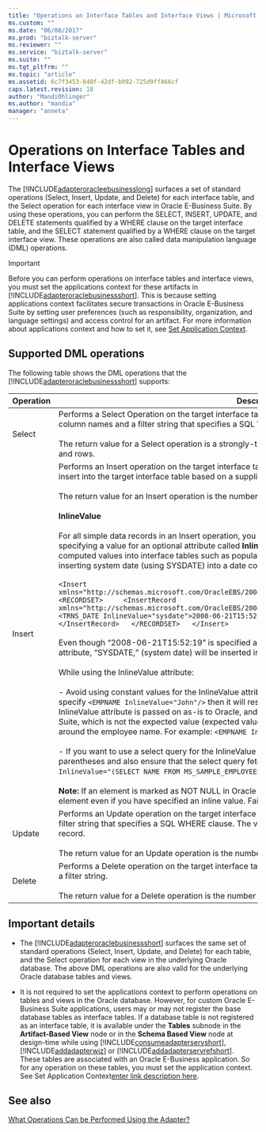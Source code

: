 ```yaml
---
title: "Operations on Interface Tables and Interface Views | Microsoft Docs"
ms.custom: ""
ms.date: "06/08/2017"
ms.prod: "biztalk-server"
ms.reviewer: ""
ms.service: "biztalk-server"
ms.suite: ""
ms.tgt_pltfrm: ""
ms.topic: "article"
ms.assetid: 6c7f3453-848f-42df-b092-725d9ff466cf
caps.latest.revision: 18
author: "MandiOhlinger"
ms.author: "mandia"
manager: "anneta"
---
```

# Operations on Interface Tables and Interface Views
The [!INCLUDE[adapteroracleebusinesslong](../../includes/adapteroracleebusinesslong-md.md)] surfaces a set of standard operations (Select, Insert, Update, and Delete) for each interface table, and the Select operation for each interface view in Oracle E-Business Suite. By using these operations, you can perform the SELECT, INSERT, UPDATE, and DELETE statements qualified by a WHERE clause on the target interface table, and the SELECT statement qualified by a WHERE clause on the target interface view. These operations are also called data manipulation language (DML) operations.  
  
> [!IMPORTANT]
>  Before you can perform operations on interface tables and interface views, you must set the applications context for these artifacts in [!INCLUDE[adapteroraclebusinessshort](../../includes/adapteroraclebusinessshort-md.md)]. This is because setting applications context facilitates secure transactions in Oracle E-Business Suite by setting user preferences (such as responsibility, organization, and language settings) and access control for an artifact. For more information about applications context and how to set it, see [Set Application Context](../../adapters-and-accelerators/adapter-oracle-ebs/set-application-context.md).  

## Supported DML operations  
 The following table shows the DML operations that the [!INCLUDE[adapteroraclebusinessshort](../../includes/adapteroraclebusinessshort-md.md)] supports:  
  
|Operation|Description|  
|---------------|-----------------|  
|Select|Performs a Select Operation on the target interface table or interface view based on a supplied list of column names and a filter string that specifies a SQL WHERE clause.<br /><br /> The return value for a Select operation is a strongly-typed result set that contains the specified columns and rows.|  
|Insert|Performs an Insert operation on the target interface table. The Insert operation supports multiple-record insert into the target interface table based on a supplied record set.<br /><br /> The return value for an Insert operation is the number of rows inserted.<br /><br /> **InlineValue**<br /><br /> For all simple data records in an Insert operation, you can choose to override the value of a record by specifying a value for an optional attribute called **InlineValue**. The InlineValue attribute can be used to insert computed values into interface tables such as populating the primary key column using a sequence or inserting system date (using SYSDATE) into a date column. For example, in the following INSERT statement:<br /><br /> `<Insert xmlns="http://schemas.microsoft.com/OracleEBS/2008/05/InterfaceTables/AR/AR_ARCHIVE_PURGE_INTERIM">   <RECORDSET>     <InsertRecord xmlns="http://schemas.microsoft.com/OracleEBS/2008/05/TableViewRecord/AR/AR_ARCHIVE_PURGE_INTERIM">       <TRNS_DATE InlineValue="sysdate">2008-06-21T15:52:19</TRNS_DATE>       <EMPNAME>John</EMPNAME>     </InsertRecord>   </RECORDSET>   </Insert>`<br /><br /> Even though “2008-06-21T15:52:19” is specified as a value for TRNS_DATE, the value of the **InlineValue** attribute, “SYSDATE,” (system date) will be inserted into the target interface table.<br /><br /> While using the InlineValue attribute:<br /><br /> - Avoid using constant values for the InlineValue attribute. For example, in the INSERT statement, if you specify `<EMPNAME InlineValue="John"/>` then it will result in an error. This is because the value of the InlineValue attribute is passed on as-is to Oracle, and in this case *John* is passed to Oracle E-Business Suite, which is not the expected value (expected value is *‘John’*). You would have to use single quotes around the employee name. For example: `<EMPNAME InlineValue="’John’"/>`.<br /><br /> - If you want to use a select query for the InlineValue attribute, you must enclose the SELECT statement in parentheses and also ensure that the select query fetches only a single record. For example: `<EMPNAME InlineValue="(SELECT NAME FROM MS_SAMPLE_EMPLOYEES WHERE ID=123)"/>`.<br /><br /> **Note:** If an element is marked as NOT NULL in Oracle E-Business Suite, you must specify a value for that element even if you have specified an inline value. Failing to do this will cause the schema validation to fail.|  
|Update|Performs an Update operation on the target interface table. The records to be updated are specified by a filter string that specifies a SQL WHERE clause. The values for the update are specified in a template record.<br /><br /> The return value for an Update operation is the number of rows updated.|  
|Delete|Performs a Delete operation on the target interface table based on a SQL WHERE clause that is specified in a filter string.<br /><br /> The return value for a Delete operation is the number of rows deleted.|  

## Important details  
  -   The [!INCLUDE[adapteroraclebusinessshort](../../includes/adapteroraclebusinessshort-md.md)] surfaces the same set of standard operations (Select, Insert, Update, and Delete) for each table, and the Select operation for each view in the underlying Oracle database. The above DML operations are also valid for the underlying Oracle database tables and views.  

 -   It is not required to set the applications context to perform operations on tables and views in the Oracle database. However, for custom Oracle E-Business Suite applications, users may or may not register the base database tables as interface tables. If a database table is not registered as an interface table, it is available under the **Tables** subnode in the **Artifact-Based View** node or in the **Schema Based View** node at design-time while using [!INCLUDE[consumeadapterservshort](../../includes/consumeadapterservshort-md.md)], [!INCLUDE[addadapterwiz](../../includes/addadapterwiz-md.md)] or [!INCLUDE[addadapterservrefshort](../../includes/addadapterservrefshort-md.md)].  
    These tables are associated with an Oracle E-Business application. So for any operation on these tables, you must set the application context. See Set Application Context[enter link description here](../../adapters-and-accelerators/adapter-oracle-ebs/set-application-context.md).  
  
## See also  
 [What Operations Can be Performed Using the Adapter?](https://msdn.microsoft.com/library/cc185219(v=bts.10).aspx)